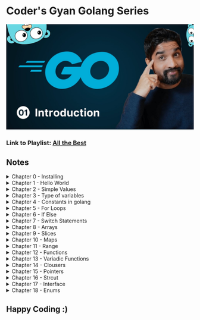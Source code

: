 # Coder's Gyan Golang Series

![Image](./assets//YmGp5Uzh4ag-HD.jpg)

### Link to Playlist: [All the Best](https://www.youtube.com/playlist?list=PLXQpH_kZIxTWUe-Ee-DZEX5gfeoo4tHV6)

## Notes

<details>
<summary>
Chapter 0 - Installing
</summary>

Installing Golang

```bash
sudo apt update
sudo apt install golang -y
```

</details>

<details>
<summary>
Chapter 1 - Hello World
</summary>

Hello World Application

Code Block:

```bash
package main

import "fmt"

func main(){
	fmt.Println("Hello World")
}
```

How to run the code:

`First get to the respective folder having go file, then run the below command`

```bash
go run main.go
```

</details>

<details>
<summary>
Chapter 2 - Simple Values
</summary>
In this chapter we look up on simple values

Code Block:

```bash
package main

import (
	"fmt"
)

func main(){
	// Chapter 3

	// Simple Values

	// Integer
	fmt.Println(1+1)

	// Strings
	fmt.Println("Hello Golang")

	// Booleans
	fmt.Println(true)
	fmt.Println(false)

	//Floats
	fmt.Println(10.58)

	// Division
	fmt.Println(14.0/7.0)
}
```

How to run the code:

`First get to the respective folder having go file, then run the below command`

```bash
go run main.go
```

</details>

<details>
<summary>
Chapter 3 - Type of variables
</summary>

In this chapter we focus on different varibales (int, bool, string), shorthand syntax & types of variables like int32, int 64 etc.

Code Block:

```bash
package main

import (
	"fmt"
)

func main(){
	// var name string = "Aditya"

	// Golang Infers the name type
	// var name = "Aditya"
	// fmt.Println("Hello",name)

	var is_adult = true;
	fmt.Println( is_adult)

	var age int = 23
	fmt.Println(age)

	// Shorthand Syntax
	name := "Aditya"
	fmt.Println(name)

	// Different Scenes
	var age2 int
	age2 = 244
	fmt.Println(age2)

	// Float Example
	var price float32
	price = 22.45
	fmt.Println(price)

	var price2 = 22.56
	fmt.Println(price2)

	price3 := 40.67
	fmt.Println(price3)
}
```

How to run the code:

`First get to the respective folder having go file, then run the below command`

```bash
go run variables.go
```

</details>

<details>
<summary>
Chapter 4 - Constants in golang
</summary>
In this chapter we look upon constants & it's way of writing.

Code Block:

```bash
package main

import "fmt"

const age = 23
const name = "aditya"


func main(){
	const name = "Aditya"
	// name = "Adi"  (Will give an err as constants cannot be changed)
	fmt.Println(name)
	fmt.Println(age)

	const (
		short_name = "adi"
		age = 21
	)
	fmt.Println(short_name)
}
```

How to run the code:

`First get to the respective folder having go file, then run the below command`

```bash
go run constants.go
```

</details>

<details>
<summary>
Chapter 5 - For Loops
</summary>
In this chapter we look upon For Loops & Range in Golang.

Code Block:

```bash
package main

// import "fmt"

// for is the only construct in Golang
func main(){
    // making a while loop
    // i:= 1
    // for i <= 3{
    //     fmt.Println(i)
    //     i++  // Don't forget this
    // }

    // Running an infite loop
    // for{
    //     // You can make a print statement without fmt as below.
    //     println("Aditya")
    //     println(1)
    // }

    // For loops
    // for i:= 0; i <= 3; i++ {
    //     if i == 2{
    //         continue
    //     }
    //     println(i)
    // }

    for i:= range 10{
        println("This number is", i)
    }
}
```

</details>

<details>
<summary>
Chapter 6 - If Else
</summary>

In this chapter we look up on If Else, Else if, Condition Operators & Scopes for varibales.

Code Block:

```bash
package main

import "fmt"

func main() {
	age := 19
	if age >= 18 {
		fmt.Println("Person is an adult.")
	} else{
		fmt.Println(("Person is not an adult"))
	}

	marks := 98
	if marks >= 90 {
		fmt.Println("A+ Grade")
	} else if marks >= 75 && marks < 90 {
		fmt.Println("First Class")
	} else if marks >= 65 &&  marks <= 74 {
		fmt.Println("B Grade")
	} else if marks >= 36 && marks < 74 {
		fmt.Println("C Grade")
	} else{
		fmt.Println("Fail!")
	}

	var role = "Admin"
	var perMissions = false

	// || Or Condition , && AND Condition
	if role == "Admin" && perMissions {
		fmt.Println("User is an admin")
	}else{
		println("User is not an admin")
	}


	// Scoped Vars (Top wala)
	if age:= 20; age >= 18 {
		println("Person is an adult")
		println(age)
	}else{
		println("NAH")
	}

	// Gloabl age
	println(age)

	// Go doesn't have ternary operator
}

```

</details>

<details>
<summary>
Chapter 7 - Switch Statements
</summary>

In this chapter, we look up on Normal, Mutliple Condition & Type Switch Statements.

Code Block:

```bash
package main

import (
	"time"
)


func main(){
	i := 3

	// Normal Switch
	switch i {
	case 1:
		println("Value of i is 1")
	case 2:
		println("Value of i is 2")
	case 3:
		println("Value of i is 3")
	default:
		println("Value of i is more than 3 or less than 1")
	}

	// Multiple Condition Switch
	switch time.Now().Weekday(){
	case time.Saturday, time.Sunday:
		println("It is Weekend!")
	default:
		println("Kaam kar le bhai")
	}

	// Type Switch
	whoAmI := func (i interface{})  {
		switch i.(type){
		case int:
			println("It is an interger")
		case string:
			println("it is a string")
		case bool:
			println("It is a Boolean")
		default:
			println("It is a type of others")
	}
}
whoAmI("Aditya")
}
```

</details>

<details>
<summary>
Chapter 8 - Arrays
</summary>

In this chapter, we look upon Arrays in Golang

Code Block:

```bash
package main

import "fmt"


func main(){

	// Zero Values Init mai
	// String => "", Int => 0, Boolean => false

	var nums [4]int

	// println(len(nums))
	nums[1] = 25;
	nums[2] = 255;

	// println(nums[1])
	// println(nums[2])

	// fmt.Println(len(nums))
	// println(nums) // Gives error
	// fmt.Println(nums) // Works because of fmt lib

	// False Values Init mai
	var vals[4]bool
	// fmt.Println(vals)
	vals[2] = true;
	// fmt.Println(vals)


	// Strings
	var names[3]string
	// fmt.Println(names)
	names[0] = "golang"
	// 1st position is being skipped and not showed like Int or Bool.
	names[2] = "Aditya"
	// fmt.Println(names)
	// Space is reserved but not being used and shadow is being returned.
	// fmt.Println(len(names))

	// Adding elements while declaration
	// number:=[3]int{1,2,3}
	// fmt.Println(number)

	// var name -> size of the arr -> type of arr > {values} -> cool hai
	// num2 :=[4]int{4,56,6}
	// fmt.Println(num2)

	// // 2D Arrays
	numbers := [2][2]int{{1,2},{3,4}}
	fmt.Println(numbers)

	// 3D Arrays -> 3 times [2] means it is a 3D array and each array can have only 2 values 0th and 1st position. Play with it, then u can get it better.
	num2 := [2][2][2]int{{{1,2},{1,3}},{{1,4},{2,4}}}
	fmt.Println(num2)

	// Usage:
	// - fixed size arrays only
	// - memory optimization
	// - constant time access
}

```

</details>

<details>
<summary>
Chapter 9 - Slices
</summary>

In this chapter, we look upon Slices in Golang

Code Block:

```bash
package main

import (
	// "fmt"
	// "slices"
)

// Slices => Dynamic Arrays
// useful methods
func main(){

	// uninit slices are nil === null
	// Array is defined, no init of input values -> {}.

	var nums[]int  // -> Start Point
	// fmt.Println(nums)
	// fmt.Println(nums == nil)
	// fmt.Println(len(nums))
	// fmt.Println(cap(nums))
	nums = append(nums, 1,3)
	// fmt.Println(nums)


	// Make Method
	// Not a nil size
	// Making a array bit

	// var nums = make([]int, 0)

	// var nums2 = make([]int, 3,5)
	// Capacity is 5 and 3 signifies 3 times zero(0) in the array -> [0 0 0]
	// fmt.Println(cap(nums2)) // -> Answer is 5 (Capacity)

	// var nums3 = make([]int, 0,5)
	// nums3 = append(nums3, 2,5)
	// fmt.Println(nums3)

	// Cap means capacity -> maximum number of elements can fit.

	// Adding elements from the end
	// nums = append(nums, 2,1,2,3,4,5,6,7)

	// fmt.Println(nums)
	// fmt.Println(len(nums)) // Cap is 8 -> total elements present in the array
	// fmt.Println(cap(nums))
	// fmt.Println(nums)

	// Array [] and input {} is defined.
	numbers := []int{}
	// when u define a slice, it is not nil. It takes some memory in the system, so it will not be nil.

	// fmt.Println(numbers == nil)
	// fmt.Println(numbers)
	// fmt.Println(cap(numbers)) // -> 0
	// fmt.Println(len(numbers)) // -> 0

	numbers = append(numbers, 1,2,3,4)
	// fmt.Println(len(numbers))

	numbers = append(numbers, 1,2,3,4)
	// fmt.Println(len(numbers))

	numbers = append(numbers, 1,2,3,4)
	// fmt.Println(numbers)
	// fmt.Println(len(numbers))
	// fmt.Println(cap(numbers))

	// Moral -> Capacity is doubled if needed and if the array fits well, it doesn't change the size of the array. Cool hai.

	// var temp = make([]int,1,5)
	// temp = append(temp, 1,4)
	// fmt.Println(len(temp))
	// fmt.Println(cap(temp))
	// temp[0] = 3
	// fmt.Println(temp)

	// Copy Function
	var copy1 = make([]int, 0,5)
	copy1 = append(copy1, 2)
	var copy2 = make([]int, len(copy1))

	// copy
	copy(copy2, copy1)
	// fmt.Println(copy1, copy2)

	// Slice Operator
	// 0:2 -> means start from 0th Index and go upto to 2nd Index and exclude the last value[2] here.
	// var slice = []int{0,1,2}
	// fmt.Println(slice[0:2])

	// Start from first
	// fmt.Println(slice[:2])

	// Go till last of the array
	// fmt.Println(slice[0:])

	// Comparing of slices
	// var slice1 = []int{1,2}
	// var slice2 = []int{1,2}

	// returns a bool
	// fmt.Println(slices.Equal(slice1,slice2))

	// 2D Arrays in Slices
	// var slice3 = [][]int{{1,2,3},{4,5,6}}
	// fmt.Println(slice3)
}

```

![Image](./assets//09/image.png)

</details>

<details>
<summary>
Chapter 10 - Maps
</summary>

In this chapter, we look upon Maps in Golang

Code Block:

```bash
package main

import (
	"fmt"
	"maps"
)

func main(){

	// Defining an Element
	m := make(map[string]string)
	// fmt.Println(m)

	// Setting an Element
	m["name"] = "Aditya"
	m["surname"] = "Vyas"
	// fmt.Println(m)

	// get an element
	// fmt.Println(m)
	// fmt.Println(m["name"], m["surname"])
	// fmt.Println(len(m))

	//Imp
	// fmt.Println(m["age"])
	// if key doesn't exists in the map, it returns zero value like above example.

	m2 := make(map[string]int)
	m2["age"] = 21
	m2["pincode"] = 777777
	// String ->      , Int -> 0, Bool -> false
	// fmt.Println(m2["age"], m2["phone_number"])

	// Delete Function
	// delete(m2, "age")
	// fmt.Println(m2)

	clear(m2)
	// fmt.Println(m2)

	// One of the ways to create a map
	m3 := map[string]int{"price": 30}
	// fmt.Println(m3)

	// Maps Checking
	err, ok := m3["prie"]
	if ok {
		fmt.Println("Cool hai Ji")
	}else{
		fmt.Println(err)
	}
	// fmt.Println(key)

	// Maps Equality
	m4 := map[string]int{"price": 30}
	m5 := map[string]int{"price": 33}

	fmt.Println(maps.Equal(m4,m5))
}

```

</details>

<details>
<summary>
Chapter 11 - Range
</summary>

In this chapter, we will look upon Range in Golang which helps us in looping on a map or a variable or an array.

Code Block:

```bash
package main

import (
	"fmt"
)

func main()  {
	 // Iterating over data structures.

	 nums := []int{5,6,7,8}

	//  for i:= 0; i <len(nums); i++{
	// 	fmt.Println(nums[i])
	//  }

	for i, num := range nums{
		fmt.Println(i, num)
	}

	// m:= map[string]string{"fname": "john", "lname": "doe"}

	// for k,v := range m{
	// 	fmt.Println(k,v)
	// }

	// Unicode | code point rune
	// 0,1,2 it is not index. It is the start of Rune.
	for i,c := range "golang"{
		fmt.Println(i,string(c))
	}
}
```

</details>

<details>
<summary>
Chapter 12 - Functions
</summary>

In this chapter we have learnt about Functions in Golang.

Code Block:

```bash
package main

import "fmt"

func add(a,b int) int{
	return a+b
}

func getLangauges()(string,string, int){
	return "golang", "JS", 34
}

// func processIt(fn func(a int)int){
// 	fn(1)
// }

func processIt() func(a int) int {
	return func (a int) int {
		return 4
	}
}


func main(){

	total := add(3,2)
	fmt.Println(total)

	// fmt.Println(getLangauges())
	l1, l2 , _ := getLangauges()
	fmt.Println(l1,l2)

	// fn := func (a int ) int {
	// 		return 2
	// }

	fn := processIt()
	fn(7)

}
```

</details>

<details>
<summary>
Chapter 13 - Variadic Functions
</summary>

In this chapter we learn about how Variadic Functions Work.

Code Block:

```bash
package main

import "fmt"

func sum (nums ...int) int {
	total := 0;

	for _,num := range nums {
		total = total + num
	}
	return total
}


func main(){
	nums := []int{3,3,3,3,3}
	result := sum(nums...)
	fmt.Println(result)
}
```

</details>

<details>
<summary>
Chapter 14 - Clousers
</summary>

In this chapter we learn about how Clousers in Golang.

Code Block:

```bash
package main

import "fmt"

func counter() func() int {
    var count int = 0

    return func() int {
        count += 1
        return count
    }
}


func main(){
	increment := counter()
    fmt.Println(increment())
}
```

</details>

<details>
<summary>
Chapter 15 - Pointers
</summary>

In this chapter, we learn about Pointers, Referencing & Deferencing;

Code Block:

```bash
package main

import "fmt"

// num is not passed directly, a copy/vlaue of it is passed in the function runtime.
// func changeNum (num int) {
// 	num = 7
// 	fmt.Println("In Change Num: ", num)
// }

// By Reference

func changeNum(num *int){

	fmt.Println("Before In Change Function Call: ", *num)
	*num = 5
	fmt.Println("In Num Change Value", *num)
}

func main(){

	num := 10
	// changeNum(number)


	fmt.Println("Before Function Call: ", num)
	changeNum(&num)
	fmt.Println("After Function Num: ", num)

	// fmt.Println("Value of Number", number)
	// fmt.Println("Location of number in memory", &number)
}
```

</details>

<details>
<summary>
Chapter 16 - Strcut
</summary>

In this chapter, we have learnt about Struct & we can Init it in different ways and use it in different ways.

Code Block:

```bash
package main

import (
	"fmt"
	"time"
)

type customer struct{
	name string
	phone string
}

type order struct {
	id string
	amount float32
	status string
	createdAt time.Time // It has a nano sec precision
	customer
}

func (o *order) changeStatus (status string){
	o.status = status
}

// receiver type
func (a order) getAmount () float32 {
	return a.amount
}

// Dynamic Instance creation of struct using Functions.
func newOrder  (id string, amount float32, status string) *order {
	myOrder := order{
		id : id,
		amount: amount,
		status: status,
	}
	return &myOrder
}

func main (){

	// newCustomer:= customer{
	// 	name: "Adi",
	// 	phone: "1234",
	// }

	newOrder := order{
		id: "23",
		amount: 45,
		status: "received",
		// customer:newCustomer,
		customer: customer{name: "Adi", phone: "124"},
	}

	fmt.Println(newOrder)
	newOrder.customer.name = "Aditya"
	fmt.Println(newOrder)

	// order := struct {
	// 	id string
	// 	amount float32
	// 	status string
	// }{"1", 100, "Done"}

	// fmt.Println(order)

	// langauge := struct{
	// 	name string
	// 	age float32
	// }{"Adi", 21}

	// fmt.Println(langauge)


	// myOrder :=  newOrder("1",22,"done")
	// // fmt.Println(newOrder("1",22, "Done"))
	// fmt.Println(myOrder.amount)


	// If you don't set any of the fields, then default values are enforced on the print statement for the specific variable/object.

	// Int -> 0
	// String -> Empty space " "

	// 	In Go, nil represents the zero value for several types, including:
	// Pointers: A pointer that doesn't point to anything is nil.
	// Slices: An empty slice is represented by nil.
	// Maps: An empty map is nil.
	// Channels: A channel that hasn't been initialized is nil.
	// Functions: A function that hasn't been assigned a value is nil.
	// Interfaces: An interface variable that doesn't hold any value is nil.

// 	Not all zero values are nil:
	// For example, the zero value of an integer is 0, not nil. Similarly, the zero value of a string is "" (an empty string), not nil.
// Comparing with nil:
	// You can use the == operator to check if a variable of the above types is nil


	// myOrder := order{
	// 	id : "1",
	// 	// amount: 100.00,
	// 	status: "Delivered",
	// }

	// Phase 1 Started
	// Created sepeartely
	// myOrder.createdAt = time.Now()
	// println("")
	// fmt.Println("Total Order Details: ", myOrder)
	// println("")
	// println("Specific Details: ")
	// println("")
	// fmt.Println("Order id: ", myOrder.id)
	// fmt.Println("Order amount: ", myOrder.amount)
	// fmt.Println("Order status: ", myOrder.status)
	// fmt.Println("Order createdAt: ", myOrder.createdAt)
	// println("")
	// Phase 1 Ended


	// Phase 2 Started

	// myOrder2 := order{
	// 	id : "2",
	// 	amount: 23,
	// 	status: "In Progress",
	// 	createdAt: time.Now(),
	// }

	// myOrder.amount = 266;
	// fmt.Println(myOrder)
	// fmt.Println(myOrder2)

	// Phase 2 Ended

	// Phase 3
	// myOrder.changeStatus("Confirmed")
	// fmt.Println(myOrder)
	// fmt.Println(myOrder.status)
	// fmt.Println(myOrder.getAmount())
	// Phase 3 Ended
}
```
</details>

<details>
<summary>
Chapter 17 - Interface
</summary>

In this chapter, we have learnt about Interface in Golang.

Code Block:
```bash
package main

import "fmt"

type paymenter interface{
    pay(amount float32)
}

type payment struct{
    gateway paymenter
}

func (p payment) makePayment (amount float32){
    // razorPaymentGw := razorPay{}
    // razorPaymentGw.pay(amount)
    p.gateway.pay(amount)
}

type razorPay struct{}

func (r razorPay) pay (amount float32){
    // Logic to make payment
    fmt.Println("Making payment using RazorPay", amount)
}

type stripe struct{}

func (s stripe) pay  (amount float32){
    // Logic to make payment
    fmt.Println("Making payment using Stripe", amount)
}

func main()  {
    // stripePaymentGw := stripe{}
    razorPaymentGw := razorPay{}
    newPayment := payment{
        gateway: razorPaymentGw,
    }
    newPayment.makePayment(100)
}
```
</details>

<details>
<summary>
Chapter 18 - Enums
</summary>

In this chapter, we have learnt about Enums in Golang

Code Blocl:
```bash
package main

import "fmt"

// enumrated types
type orderStatus string 
type orderStatusNum int
const (
	Received orderStatus = "recevied"
	Confirmed 			 = "confirmed" 
	Prepared			 = "prepared"
	Delivered		 	 = "delivered"
)

const (
	Received1 orderStatusNum = iota
	Confirmed1 			  
	Prepared1			 
	Delivered1		 	 
)

func changeOrderStatus (status orderStatus) {
	fmt.Println("Changing order status to", status)
}

func changeOrderStatusNum (status orderStatusNum) {
	fmt.Println("Changing order status to", status)
}

func main(){
	changeOrderStatus(Confirmed)
	changeOrderStatusNum(Prepared1)
}
```

</details>

## Happy Coding :)
